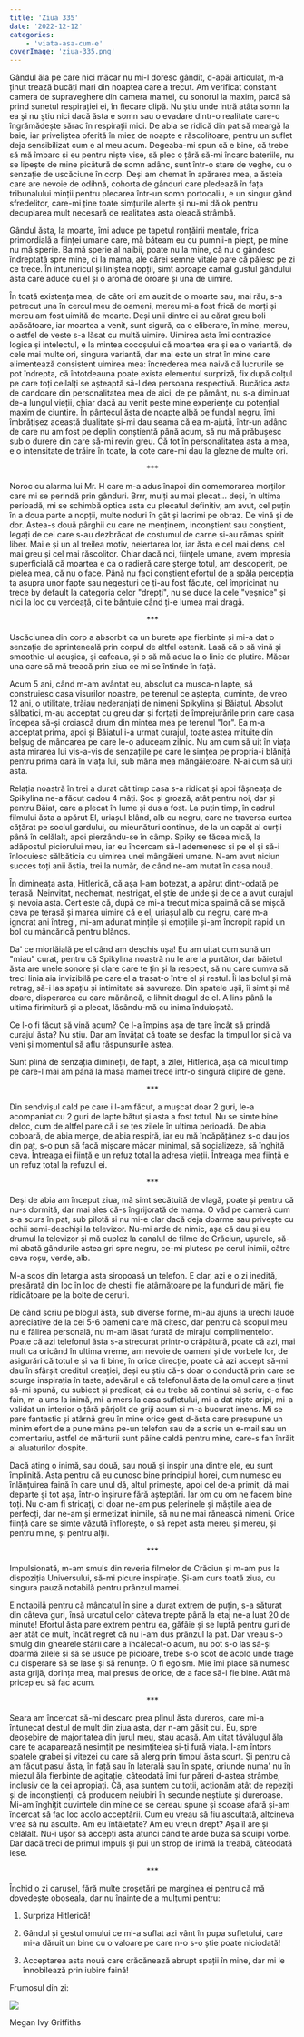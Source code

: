 ```yaml
---
title: 'Ziua 335'
date: '2022-12-12'
categories:
    - 'viata-asa-cum-e'
coverImage: 'ziua-335.png'
---
```


Gândul ăla pe care nici măcar nu mi-l doresc gândit, d-apăi articulat, m-a ținut trează bucăți mari din noaptea care a trecut. Am verificat constant camera de supraveghere din camera mamei, cu sonorul la maxim, parcă să prind sunetul respirației ei, în fiecare clipă. Nu știu unde intră atâta somn la ea și nu știu nici dacă ăsta e somn sau o evadare dintr-o realitate care-o îngrămădește sărac în respirații mici. De abia se ridică din pat să meargă la baie, iar priveliștea oferită în miez de noapte e răscolitoare, pentru un suflet deja sensibilizat cum e al meu acum. Degeaba-mi spun că e bine, că trebe să mă îmbarc și eu pentru niște vise, să plec o țâră să-mi încarc bateriile, nu se lipește de mine picătură de somn adânc, sunt într-o stare de veghe, cu o senzație de uscăciune în corp. Deși am chemat în apărarea mea, a ăsteia care are nevoie de odihnă, cohorta de gânduri care pledează în fața tribunalului minții pentru plecarea într-un somn portocaliu, e un singur gând sfredelitor, care-mi ține toate simțurile alerte și nu-mi dă ok pentru decuplarea mult necesară de realitatea asta oleacă strâmbă.

Gândul ăsta, la moarte, îmi aduce pe tapetul ronțăirii mentale, frica primordială a ființei umane care, mă băteam eu cu pumnii-n piept, pe mine nu mă sperie. Ba mă sperie al naibii, poate nu la mine, că nu o gândesc îndreptată spre mine, ci la mama, ale cărei semne vitale pare că pălesc pe zi ce trece. În întunericul și liniștea nopții, simt aproape carnal gustul gândului ăsta care aduce cu el și o aromă de oroare și una de uimire.

În toată existența mea, de câte ori am auzit de o moarte sau, mai rău, s-a petrecut una în cercul meu de oameni, mereu mi-a fost frică de morți și mereu am fost uimită de moarte. Deși unii dintre ei au cărat greu boli apăsătoare, iar moartea a venit, sunt sigură, ca o eliberare, în mine, mereu, o astfel de veste s-a lăsat cu multă uimire. Uimirea asta îmi contrazice logica și intelectul, e la mintea cocoșului că moartea era și ea o variantă, de cele mai multe ori, singura variantă, dar mai este un strat în mine care alimentează consistent uimirea mea: încrederea mea naivă că lucrurile se pot îndrepta, că întotdeauna poate exista elementul surpriză, fix după colțul pe care toți ceilalți se așteaptă să-l dea persoana respectivă. Bucățica asta de candoare din personalitatea mea de aici, de pe pământ, nu s-a diminuat de-a lungul vieții, chiar dacă au venit peste mine experiențe cu potențial maxim de ciuntire. În pântecul ăsta de noapte albă pe fundal negru, îmi îmbrățișez această dualitate și-mi dau seama că ea m-ajută, într-un adânc de care nu am fost pe deplin conștientă până acum, să nu mă prăbușesc sub o durere din care să-mi revin greu. Că tot în personalitatea asta a mea, e o intensitate de trăire în toate, la cote care-mi dau la glezne de multe ori.

<p style="text-align: center;">***</p>

Noroc cu alarma lui Mr. H care m-a adus înapoi din comemorarea morților care mi se perindă prin gânduri. Brrr, mulți au mai plecat… deși, în ultima perioadă, mi se schimbă optica asta cu plecatul definitiv, am avut, cel puțin în a doua parte a nopții, multe noduri în gât și lacrimi pe obraz. De vină și de dor. Astea-s două pârghii cu care ne menținem, inconștient sau conștient, legați de cei care s-au dezbrăcat de costumul de carne și-au rămas spirit liber. Mai e și un al treilea motiv, neiertarea lor, iar ăsta e cel mai dens, cel mai greu și cel mai răscolitor. Chiar dacă noi, ființele umane, avem impresia superficială că moartea e ca o radieră care șterge totul, am descoperit, pe pielea mea, că nu o face. Până nu faci conștient efortul de a spăla percepția ta asupra unor fapte sau negesturi ce ți-au fost făcute, cel împricinat nu trece by default la categoria celor "drepți", nu se duce la cele "veșnice" și nici la loc cu verdeață, ci te bântuie când ți-e lumea mai dragă.

<p style="text-align: center;">***</p>

Uscăciunea din corp a absorbit ca un burete apa fierbinte și mi-a dat o senzație de sprinteneală prin corpul de altfel ostenit. Lasă că o să vină și smoothie-ul acușica, și cafeaua, și o să mă aduc la o linie de plutire. Măcar una care să mă treacă prin ziua ce mi se întinde în față.

Acum 5 ani, când m-am avântat eu, absolut ca musca-n lapte, să construiesc casa visurilor noastre, pe terenul ce aștepta, cuminte, de vreo 12 ani, o utilitate, trăiau nederanjați de nimeni Spikylina și Băiatul. Absolut sălbatici, m-au acceptat cu greu dar și forțați de împrejurările prin care casa începea să-și croiască drum din mintea mea pe terenul "lor". Ea m-a acceptat prima, apoi și Băiatul i-a urmat curajul, toate astea mituite din belșug de mâncarea pe care le-o aduceam zilnic. Nu am cum să uit în viața asta mirarea lui vis-a-vis de senzațiile pe care le simțea pe propria-i blăniță pentru prima oară în viața lui, sub mâna mea mângâietoare. N-ai cum să uiți asta.

Relația noastră în trei a durat cât timp casa s-a ridicat și apoi fâșneața de Spikylina ne-a făcut cadou 4 mâți. Șoc și groază, atât pentru noi, dar și pentru Băiat, care a plecat în lume și dus a fost. La puțin timp, în cadrul filmului ăsta a apărut El, uriașul blând, alb cu negru, care ne traversa curtea cățărat pe soclul gardului, cu mieunături continue, de la un capăt al curții până în celălalt, apoi pierzându-se în câmp. Spiky se făcea mică, la adăpostul piciorului meu, iar eu încercam să-l ademenesc și pe el și să-i înlocuiesc sălbăticia cu uimirea unei mângâieri umane. N-am avut niciun succes toți anii ăștia, trei la număr, de când ne-am mutat în casa nouă.

În dimineața asta, Hitlerică, că așa l-am botezat, a apărut dintr-odată pe terasă. Neinvitat, nechemat, nestrigat, el știe de unde și de ce a avut curajul și nevoia asta. Cert este că, după ce mi-a trecut mica spaimă că se mișcă ceva pe terasă și marea uimire că e el, uriașul alb cu negru, care m-a ignorat ani întregi, mi-am adunat mințile și emoțiile și-am încropit rapid un bol cu mâncărică pentru blănos.

Da' ce miorlăială pe el când am deschis ușa! Eu am uitat cum sună un "miau" curat, pentru că Spikylina noastră nu le are la purtător, dar băietul ăsta are unele sonore și clare care te țin și la respect, să nu care cumva să treci linia aia invizibilă pe care el a trasat-o între el și restul. Îi las bolul și mă retrag, să-i las spațiu și intimitate să savureze. Din spatele ușii, îi simt și mă doare, disperarea cu care mănâncă, e lihnit dragul de el. A lins până la ultima firimitură și a plecat, lăsându-mă cu inima înduioșată.

Ce l-o fi făcut să vină acum? Ce l-a împins așa de tare încât să prindă curajul ăsta? Nu știu. Dar am învățat că toate se desfac la timpul lor și că va veni și momentul să aflu răspunsurile astea.

Sunt plină de senzația dimineții, de fapt, a zilei, Hitlerică, așa că micul timp pe care-l mai am până la masa mamei trece într-o singură clipire de gene.

<p style="text-align: center;">***</p>

Din sendvișul cald pe care i l-am făcut, a mușcat doar 2 guri, le-a acompaniat cu 2 guri de lapte bătut și asta a fost totul. Nu se simte bine deloc, cum de altfel pare că i se țes zilele în ultima perioadă. De abia coboară, de abia merge, de abia respiră, iar eu mă încăpățânez s-o dau jos din pat, s-o pun să facă mișcare măcar minimal, să socializeze, să înghită ceva. Întreaga ei ființă e un refuz total la adresa vieții. Întreaga mea ființă e un refuz total la refuzul ei.

<p style="text-align: center;">***</p>

Deși de abia am început ziua, mă simt secătuită de vlagă, poate și pentru că nu-s dormită, dar mai ales că-s îngrijorată de mama. O văd pe cameră cum s-a scurs în pat, sub pilotă și nu mi-e clar dacă deja doarme sau privește cu ochii semi-deschiși la televizor. Nu-mi arde de nimic, așa că dau și eu drumul la televizor și mă cuplez la canalul de filme de Crăciun, ușurele, să-mi abată gândurile astea gri spre negru, ce-mi plutesc pe cerul inimii, către ceva roșu, verde, alb.

M-a scos din letargia asta siropoasă un telefon. E clar, azi e o zi inedită, presărată din loc în loc de chestii fie atârnătoare pe la funduri de mări, fie ridicătoare pe la bolte de ceruri.

De când scriu pe blogul ăsta, sub diverse forme, mi-au ajuns la urechi laude apreciative de la cei 5-6 oameni care mă citesc, dar pentru că scopul meu nu e fălirea personală, nu m-am lăsat furată de mirajul complimentelor. Poate că azi telefonul ăsta s-a strecurat printr-o crăpătură, poate că azi, mai mult ca oricând în ultima vreme, am nevoie de oameni și de vorbele lor, de asigurări că totul e și va fi bine, în orice direcție, poate că azi accept să-mi dau în sfârșit creditul creației, deși eu știu că-s doar o conductă prin care se scurge inspirația în taste, adevărul e că telefonul ăsta de la omul care a ținut să-mi spună, cu subiect și predicat, că eu trebe să continui să scriu, c-o fac fain, m-a uns la inimă, mi-a mers la casa sufletului, mi-a dat niște aripi, mi-a validat un interior o țâră pârjolit de griji acum și m-a bucurat imens. Mi se pare fantastic și atârnă greu în mine orice gest d-ăsta care presupune un minim efort de a pune mâna pe-un telefon sau de a scrie un e-mail sau un comentariu, astfel de mărturii sunt pâine caldă pentru mine, care-s fan înrăit al aluaturilor dospite.

Dacă ating o inimă, sau două, sau nouă și inspir una dintre ele, eu sunt împlinită. Asta pentru că eu cunosc bine principiul horei, cum numesc eu înlănțuirea faină în care unul dă, altul primește, apoi cel de-a primit, dă mai departe și tot așa, într-o înșiruire fără așteptări. Iar om cu om ne facem bine toți. Nu c-am fi stricați, ci doar ne-am pus pelerinele și măștile alea de perfecți, dar ne-am și ermetizat inimile, să nu ne mai rănească nimeni. Orice ființă care se simte văzută înflorește, o să repet asta mereu și mereu, și pentru mine, și pentru alții.

<p style="text-align: center;">***</p>

Impulsionată, m-am smuls din reveria filmelor de Crăciun și m-am pus la dispoziția Universului, să-mi picure inspirație. Și-am curs toată ziua, cu singura pauză notabilă pentru prânzul mamei.

E notabilă pentru că mâncatul în sine a durat extrem de puțin, s-a săturat din câteva guri, însă urcatul celor câteva trepte până la etaj ne-a luat 20 de minute! Efortul ăsta pare extrem pentru ea, gâfâie și se luptă pentru guri de aer atât de mult, încât regret că nu i-am dus prânzul la pat. Dar vreau s-o smulg din ghearele stării care a încălecat-o acum, nu pot s-o las să-și doarmă zilele și să se usuce pe picioare, trebe s-o scot de acolo unde trage cu disperare să se lase și să renunțe. O fi egoism. Mie îmi place să numesc asta grijă, dorința mea, mai presus de orice, de a face să-i fie bine. Atât mă pricep eu să fac acum.

<p style="text-align: center;">***</p>

Seara am încercat să-mi descarc prea plinul ăsta dureros, care mi-a întunecat destul de mult din ziua asta, dar n-am găsit cui. Eu, spre deosebire de majoritatea din jurul meu, stau acasă. Am uitat tăvălugul ăla care te acaparează nesimțit pe nesimțitelea și-ți fură viața. I-am întors spatele grabei și vitezei cu care să alerg prin timpul ăsta scurt. Și pentru că am făcut pasul ăsta, în față sau în laterală sau în spate, oriunde numa' nu în miezul ăla fierbinte de agitație, câteodată îmi fur păreri d-astea strâmbe, inclusiv de la cei apropiați. Că, așa suntem cu toții, acționăm atât de repeziți și de inconștienți, că producem neiubiri în secunde neștiute și dureroase. Mi-am înghițit cuvintele din mine ce se cereau spune și scoase afară și-am încercat să fac loc acolo acceptării. Cum eu vreau să fiu ascultată, altcineva vrea să nu asculte. Am eu întâietate? Am eu vreun drept? Așa îl are și celălalt. Nu-i ușor să accepți asta atunci când te arde buza să scuipi vorbe. Dar dacă treci de primul impuls și pui un strop de inimă la treabă, câteodată iese.

<p style="text-align: center;">***</p>

Închid o zi carusel, fără multe croșetări pe marginea ei pentru că mă dovedește oboseala, dar nu înainte de a mulțumi pentru:

1. Surpriza Hitlerică!

2. Gândul și gestul omului ce mi-a suflat azi vânt în pupa sufletului, care mi-a dăruit un bine cu o valoare pe care n-o s-o știe poate niciodată!

3. Acceptarea asta nouă care crăcănează abrupt spații în mine, dar mi le înnobilează prin iubire faină!

Frumosul din zi:

![](images/335.jpeg)

Megan Ivy Griffiths
